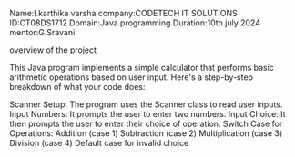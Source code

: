 Name:I.karthika varsha
company:CODETECH IT SOLUTIONS
ID:CT08DS1712
Domain:Java programming
Duration:10th july 2024
mentor:G.Sravani

  overview of the project
        
This Java program implements a simple calculator that performs basic arithmetic operations based on user input.
Here's a step-by-step breakdown of what your code does:

Scanner Setup: The program uses the Scanner class to read user inputs.
Input Numbers: It prompts the user to enter two numbers.
Input Choice: It then prompts the user to enter their choice of operation.
Switch Case for Operations:
Addition (case 1)
Subtraction (case 2)
Multiplication (case 3)
Division (case 4)
Default case for invalid choice
